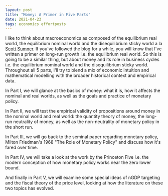 ```yaml
---
layout: post
title: "Money: A Primer in Five Parts"
date: 2021-04-23
tags: economics effortposts
---
```


I like to think about macroeconomics as composed of the equilibrium real world, the equilibrium nominal world and the disequilibrium sticky world a la [Scott Sumner](https://www.themoneyillusion.com/my-vision-of-macro/). If you've followed the blog for a while, you will know that I've written a primer on long-run growth i.e. the equilibrium real world. So this is going to be a similar thing, but about money and its role in business cycles i.e. the equilibrium nominal world and the disequilibrium sticky world. Throughout all 5 parts, I'll try to blend a mix of economic intuition and mathematical modelling with the broader historical context and empirical data.

In Part I, we will glance at the basics of money: what it is, how it affects the nominal and real worlds, as well as the goals and practice of monetary policy.

In Part II, we will test the empirical validity of propositions around money in the nominal world and real world: the quantity theory of money, the long-run neutrality of money, as well as the non-neutrality of monetary policy in the short run.

In Part III, we will go back to the seminal paper regarding monetary policy, Milton Friedman's 1968 "The Role of Monetary Policy" and discuss how it's fared over time.

In Part IV, we will take a look at the work by the Princeton Five i.e. the modern conception of how monetary policy works near the zero lower bound.

And finally in Part V, we will examine some special ideas of nGDP targeting and the fiscal theory of the price level, looking at how the literature on these two topics has evolved.
